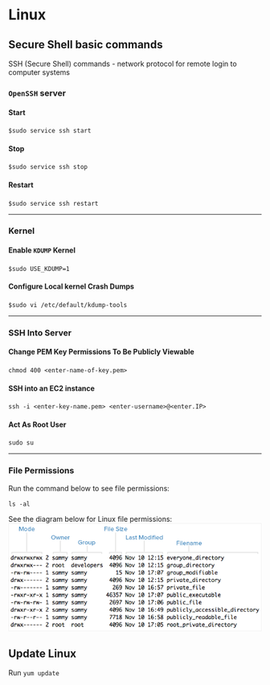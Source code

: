 # Linux

## Secure Shell basic commands

SSH (Secure Shell) commands - network protocol for remote login to computer systems

### `OpenSSH` server

#### Start

`$sudo service ssh start`

#### Stop

`$sudo service ssh stop`

#### Restart

`$sudo service ssh restart`

---

### Kernel

#### Enable `KDUMP` Kernel

`$sudo USE_KDUMP=1`

#### Configure Local kernel Crash Dumps

`$sudo vi /etc/default/kdump-tools`

---

### SSH Into Server

#### Change PEM Key Permissions To Be Publicly Viewable

`chmod 400 <enter-name-of-key.pem>`


#### SSH into an EC2 instance

`ssh -i <enter-key-name.pem> <enter-username>@<enter.IP>`

#### Act As Root User

`sudo su`

---

### File Permissions

Run the command below to see file permissions:

```shell
ls -al
```

See the diagram below for Linux file permissions:
![permissions diagram](/images/linux-permissions-diagram.png)

## Update Linux

Run `yum update`
